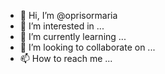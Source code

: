 - 👋 Hi, I’m @oprisormaria
- 👀 I’m interested in ...
- 🌱 I’m currently learning ...
- 💞️ I’m looking to collaborate on ...
- 📫 How to reach me ...

<!---
oprisormaria/oprisormaria is a ✨ special ✨ repository because its `README.md` (this file) appears on your GitHub profile.
You can click the Preview link to take a look at your changes.
--->
